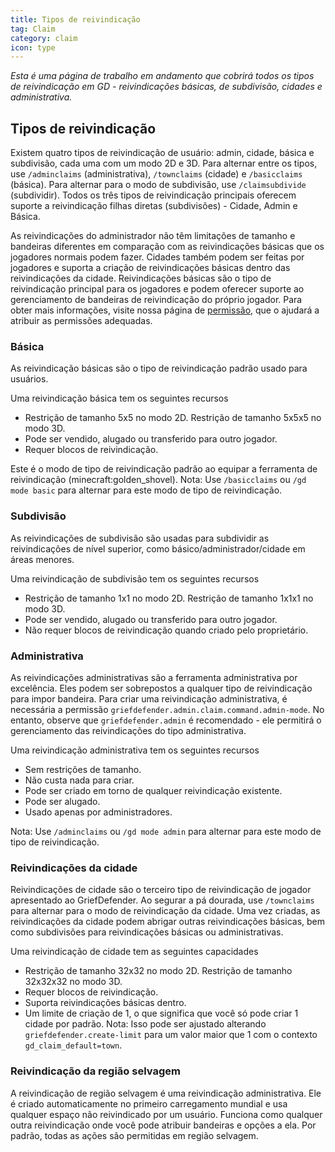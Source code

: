 ```yaml
---
title: Tipos de reivindicação
tag: Claim
category: claim
icon: type
---
```


_Esta é uma página de trabalho em andamento que cobrirá todos os tipos de reivindicação em GD - reivindicações básicas, de subdivisão, cidades e administrativa._

## Tipos de reivindicação
Existem quatro tipos de reivindicação de usuário: admin, cidade, básica e subdivisão, cada uma com um modo 2D e 3D. Para alternar entre os tipos, use `/adminclaims` (administrativa), `/townclaims` (cidade) e `/basicclaims` (básica). Para alternar para o modo de subdivisão, use `/claimsubdivide` (subdividir). Todos os três tipos de reivindicação principais oferecem suporte a reivindicação filhas diretas (subdivisões) - Cidade, Admin e Básica.

As reivindicações do administrador não têm limitações de tamanho e bandeiras diferentes em comparação com as reivindicações básicas que os jogadores normais podem fazer. Cidades também podem ser feitas por jogadores e suporta a criação de reivindicações básicas dentro das reivindicações da cidade. Reivindicações básicas são o tipo de reivindicação principal para os jogadores e podem oferecer suporte ao gerenciamento de bandeiras de reivindicação do próprio jogador. Para obter mais informações, visite nossa página de [permissão](/br/wiki/Permissions.html), que o ajudará a atribuir as permissões adequadas.

### Básica

As reivindicação básicas são o tipo de reivindicação padrão usado para usuários.

Uma reivindicação básica tem os seguintes recursos

* Restrição de tamanho 5x5 no modo 2D. Restrição de tamanho 5x5x5 no modo 3D.
* Pode ser vendido, alugado ou transferido para outro jogador.
* Requer blocos de reivindicação.

Este é o modo de tipo de reivindicação padrão ao equipar a ferramenta de reivindicação (minecraft:golden_shovel).
Nota: Use `/basicclaims` ou `/gd mode basic` para alternar para este modo de tipo de reivindicação.

### Subdivisão

As reivindicações de subdivisão são usadas para subdividir as reivindicações de nível superior, como básico/administrador/cidade em áreas menores.

Uma reivindicação de subdivisão tem os seguintes recursos

* Restrição de tamanho 1x1 no modo 2D. Restrição de tamanho 1x1x1 no modo 3D.
* Pode ser vendido, alugado ou transferido para outro jogador.
* Não requer blocos de reivindicação quando criado pelo proprietário.

### Administrativa

As reivindicações administrativas são a ferramenta administrativa por excelência. Eles podem ser sobrepostos a qualquer tipo de reivindicação para impor bandeira. Para criar uma reivindicação administrativa, é necessária a permissão `griefdefender.admin.claim.command.admin-mode`. No entanto, observe que `griefdefender.admin` é recomendado - ele permitirá o gerenciamento das reivindicações do tipo administrativa.

Uma reivindicação administrativa tem os seguintes recursos

* Sem restrições de tamanho.
* Não custa nada para criar.
* Pode ser criado em torno de qualquer reivindicação existente.
* Pode ser alugado.
* Usado apenas por administradores.

Nota: Use `/adminclaims` ou `/gd mode admin` para alternar para este modo de tipo de reivindicação.

### Reivindicações da cidade

Reivindicações de cidade são o terceiro tipo de reivindicação de jogador apresentado ao GriefDefender. Ao segurar a pá dourada, use `/townclaims` para alternar para o modo de reivindicação da cidade. Uma vez criadas, as reivindicações da cidade podem abrigar outras reivindicações básicas, bem como subdivisões para reivindicações básicas ou administrativas.

Uma reivindicação de cidade tem as seguintes capacidades

* Restrição de tamanho 32x32 no modo 2D. Restrição de tamanho 32x32x32 no modo 3D.
* Requer blocos de reivindicação.
* Suporta reivindicações básicas dentro.
* Um limite de criação de 1, o que significa que você só pode criar 1 cidade por padrão.
Nota: Isso pode ser ajustado alterando `griefdefender.create-limit` para um valor maior que 1 com o contexto `gd_claim_default=town`.

### Reivindicação da região selvagem

A reivindicação de região selvagem é uma reivindicação administrativa. Ele é criado automaticamente no primeiro carregamento mundial e usa qualquer espaço não reivindicado por um usuário. Funciona como qualquer outra reivindicação onde você pode atribuir bandeiras e opções a ela. Por padrão, todas as ações são permitidas em região selvagem.